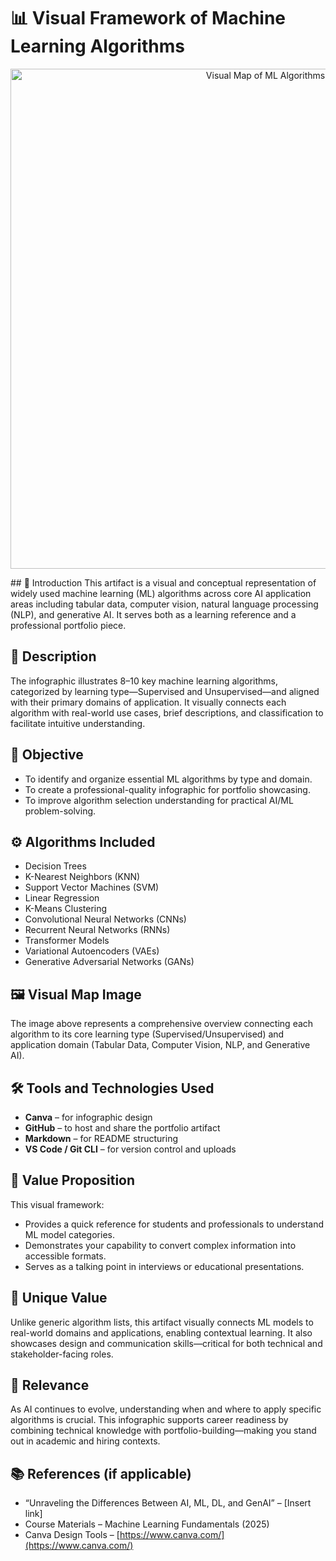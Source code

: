 

# 📊 Visual Framework of Machine Learning Algorithms
<p align="center">
  <img src="ML1.jpg" alt="Visual Map of ML Algorithms" width="800"/>
</p>
## 🧩 Introduction
This artifact is a visual and conceptual representation of widely used machine learning (ML) algorithms across core AI application areas including tabular data, computer vision, natural language processing (NLP), and generative AI. It serves both as a learning reference and a professional portfolio piece.

## 📝 Description
The infographic illustrates 8–10 key machine learning algorithms, categorized by learning type—Supervised and Unsupervised—and aligned with their primary domains of application. It visually connects each algorithm with real-world use cases, brief descriptions, and classification to facilitate intuitive understanding.

## 🎯 Objective
- To identify and organize essential ML algorithms by type and domain.
- To create a professional-quality infographic for portfolio showcasing.
- To improve algorithm selection understanding for practical AI/ML problem-solving.

## ⚙️ Algorithms Included 
- Decision Trees  
- K-Nearest Neighbors (KNN)  
- Support Vector Machines (SVM)  
- Linear Regression  
- K-Means Clustering  
- Convolutional Neural Networks (CNNs)  
- Recurrent Neural Networks (RNNs)  
- Transformer Models  
- Variational Autoencoders (VAEs)  
- Generative Adversarial Networks (GANs)  

## 🖼️ Visual Map Image
The image above represents a comprehensive overview connecting each algorithm to its core learning type (Supervised/Unsupervised) and application domain (Tabular Data, Computer Vision, NLP, and Generative AI).

## 🛠️ Tools and Technologies Used
- **Canva** – for infographic design  
- **GitHub** – to host and share the portfolio artifact  
- **Markdown** – for README structuring  
- **VS Code / Git CLI** – for version control and uploads  

## 💎 Value Proposition
This visual framework:
- Provides a quick reference for students and professionals to understand ML model categories.
- Demonstrates your capability to convert complex information into accessible formats.
- Serves as a talking point in interviews or educational presentations.

## 🌟 Unique Value
Unlike generic algorithm lists, this artifact visually connects ML models to real-world domains and applications, enabling contextual learning. It also showcases design and communication skills—critical for both technical and stakeholder-facing roles.

## 🔗 Relevance
As AI continues to evolve, understanding when and where to apply specific algorithms is crucial. This infographic supports career readiness by combining technical knowledge with portfolio-building—making you stand out in academic and hiring contexts.

## 📚 References (if applicable)
- “Unraveling the Differences Between AI, ML, DL, and GenAI” – [Insert link]
- Course Materials – Machine Learning Fundamentals (2025)
- Canva Design Tools – [https://www.canva.com/](https://www.canva.com/)

